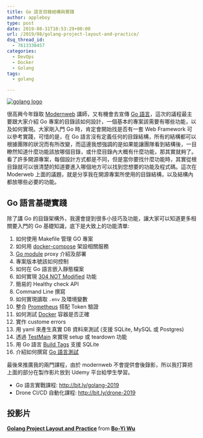 ```yaml
---
title: Go 語言目錄結構與實踐
author: appleboy
type: post
date: 2019-08-31T10:53:29+00:00
url: /2019/08/golang-project-layout-and-practice/
dsq_thread_id:
  - 7613330457
categories:
  - DevOps
  - Docker
  - Golang
tags:
  - golang

---
```

[![golang logo][1]][1]

很高興今年錄取 [Modernweb][2] 講師，又有機會去宣傳 [Go 語言][3]，這次的議程最主要跟大家介紹 Go 專案的目錄該如何設計，一個基本的專案該需要有哪些功能，以及如何實現。大家剛入門 Go 時，肯定會開始找是否有一套 Web Framework 可以參考實踐，可惜的是，在 Go 語言沒有定義任何的目錄結構，所有的結構都可以根據團隊的狀況而有所改變，而這邊我想強調的是如果能讓團隊看到結構後，一目瞭然知道什麼功能該放哪個目錄，或什麼目錄內大概有什麼功能，那其實就夠了。看了許多開源專案，每個設計方式都是不同，但是當你要找什麼功能時，其實從根目錄就可以很清楚的知道要進入哪個地方可以找到您想要的功能及程式碼。這次在 Moderweb 上面的議題，就是分享我在開源專案所使用的目錄結構，以及結構內都放哪些必要的功能。

<!--more-->

## Go 語言基礎實踐

除了講 Go 的目錄架構外，我還會提到很多小技巧及功能，讓大家可以知道更多相關要入門的 Go 基礎知識，底下是大致上的功能清單:

  1. 如何使用 Makefile 管理 GO 專案
  2. 如何用 [docker-compose][4] 架設相關服務
  3. [Go module][5] proxy 介紹及部署
  4. 專案版本號該如何控制
  5. 如何在 Go 語言嵌入靜態檔案
  6. 如何實現 [304 NOT Modified][6] 功能
  7. 簡易的 Healthy check API
  8. Command Line 撰寫
  9. 如何實現讀取 `.env` 及環境變數
 10. 整合 [Prometheus][7] 搭配 Token 驗證
 11. 如何測試 [Docker][8] 容器是否正確
 12. 實作 custome errors
 13. 用 yaml 來產生真實 DB 資料來測試 (支援 SQLite, MySQL 或 Postgres)
 14. 透過 [TestMain][9] 來實現 setup 或 teardown 功能
 15. 用 Go 語言 [Build Tags][10] 支援 SQLite
 16. 介紹如何撰寫 [Go 語言測試][11]

最後來推廣我的兩門課程，由於 modernweb 不會提供會後錄影，所以我打算把上面的部分在製作影片放到 Udemy 平台給學生學習。

  * Go 語言實戰課程: <http://bit.ly/golang-2019>
  * Drone CI/CD 自動化課程: <http://bit.ly/drone-2019>

## 投影片

<div style="margin-bottom:5px">
  <strong> <a href="//www.slideshare.net/appleboy/golang-project-layout-and-practice-167597350" title="Golang Project Layout and Practice" target="_blank">Golang Project Layout and Practice</a> </strong> from <strong><a href="https://www.slideshare.net/appleboy" target="_blank">Bo-Yi Wu</a></strong>
</div>

 [1]: https://lh3.googleusercontent.com/jsocHCR9A9yEfDVUTrU0m42_aHhTEVDGW5p5PsQSx7GSlkt3gLjohfXH3S7P7p982332ruU_e-EtW0LwmiuZjvN65VIcyME-zE35C6EM0IV1nqY6KoNw3dwW2djjid3F-T5YgnJothA=w1920-h1080 "golang logo"
 [2]: https://modernweb.tw/
 [3]: https://golang.org
 [4]: https://docs.docker.com/compose/ "docker-compose"
 [5]: https://blog.wu-boy.com/2018/10/go-1-11-support-go-module/
 [6]: https://developer.mozilla.org/zh-TW/docs/Web/HTTP/Status/304 "304 NOT Modified"
 [7]: https://prometheus.io/
 [8]: https://www.docker.com/ "Dokcer"
 [9]: https://golang.org/pkg/testing/#hdr-Main "TestMain"
 [10]: https://golang.org/pkg/go/build/ "Build Tags"
 [11]: https://golang.org/pkg/testing/ "Go 語言測試"
